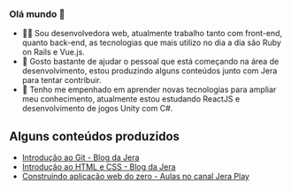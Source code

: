 ### Olá mundo 👋

- 👩‍💻 Sou desenvolvedora web, atualmente trabalho tanto com front-end, quanto back-end, as tecnologias que mais utilizo no dia a dia são Ruby on Rails e Vue.js. 
- 🧐 Gosto bastante de ajudar o pessoal que está começando na área de desenvolvimento, estou produzindo alguns conteúdos junto com Jera para tentar contribuir.
- 🌱 Tenho me empenhado em aprender novas tecnologias para ampliar meu conhecimento, atualmente estou estudando ReactJS e desenvolvimento de jogos Unity com C#. 


## Alguns conteúdos produzidos
- [Introdução ao Git - Blog da Jera](https://jera.com.br/blog/6620/desenvolvimento/guia-do-dev-iniciante-introducao-ao-git)
- [Introdução ao HTML e CSS - Blog da Jera](https://jera.com.br/blog/6824/guia-do-dev-iniciante/guia-do-dev-iniciante-introducao-ao-html-e-css)
- [Construindo aplicação web do zero - Aulas no canal Jera Play](https://github.com/rhebecaabreu/workshop-build-web-application)

